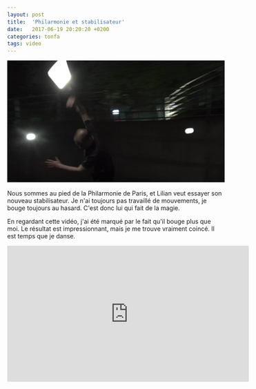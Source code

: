 ```yaml
---
layout: post
title:  'Philarmonie et stabilisateur'
date:   2017-06-19 20:20:20 +0200
categories: tonfa
tags: video
---
```


<img src="/assets/images/philarmonie.png"/>

Nous sommes au pied de la Philarmonie de Paris, et Lilian veut essayer son nouveau stabilisateur. Je n'ai toujours pas travaillé de mouvements, je bouge toujours au hasard. C'est donc lui qui fait de la magie.

<!--more-->

En regardant cette vidéo, j'ai été marqué par le fait qu'il bouge plus que moi. Le résultat est impressionnant, mais je me trouve vraiment coincé. Il est temps que je danse.

<div class="video-container">
  <iframe width="560" height="315" src="https://www.youtube.com/embed/2jIeeYb-4-Y?rel=0&amp;showinfo=0?ecver=1" frameborder="0" allowfullscreen></iframe>
</div>